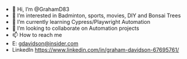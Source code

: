 - 👋 Hi, I’m @GrahamD83
- 👀 I’m interested in Badminton, sports, movies, DIY and Bonsai Trees
- 🌱 I’m currently learning Cypress/Playwright Automation
- 💞️ I’m looking to collaborate on Automation projects
- 📫 How to reach me 
- E: gdavidson@insider.com
- LinkedIn https://www.linkedin.com/in/graham-davidson-67695761/

<!---
GrahamD83/GrahamD83 is a ✨ special ✨ repository because its `README.md` (this file) appears on your GitHub profile.
You can click the Preview link to take a look at your changes.
--->
